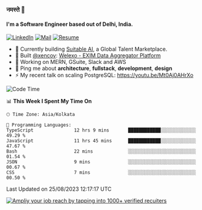 ### नमस्ते 🙏

#### I'm a Software Engineer based out of Delhi, India.

[![LinkedIn](https://img.shields.io/badge/linkedin-%230077B5.svg)](https://linkedin.com/in/sambhav2612)
[![Mail](https://img.shields.io/badge/gmail-D14836)](mailto:sambhavjain2612@gmail.com)
[![Resume](https://img.shields.io/badge/resume-%23#FFFF00.svg)](https://mega.nz/file/IjA3yaoB#BFfQg1-aKva0piAd_wWs8Hf5dlnYRQ2ZkwtYwNMzBhA)

- 🏢 Currently building [Suitable AI](https://suitable.ai), a Global Talent Marketplace.
- 💅 Built [@xencov](https://github.com/xencov): [Welexo - EXIM Data Aggregator Platform](https://welexo.com)
- 🌱 Working on MERN, GSuite, Slack and AWS
- 💬 Ping me about **architecture**, **fullstack**, **development**, **design**
- ⚡️ My recent talk on scaling PostgreSQL: https://youtu.be/Mt0Aj0AHrXo

<!--START_SECTION:waka-->
![Code Time](http://img.shields.io/badge/Code%20Time-3%2C650%20hrs%2044%20mins-blue)

📊 **This Week I Spent My Time On** 

```text
🕑︎ Time Zone: Asia/Kolkata

💬 Programming Languages: 
TypeScript               12 hrs 9 mins       ████████████░░░░░░░░░░░░░   49.29 % 
JavaScript               11 hrs 45 mins      ████████████░░░░░░░░░░░░░   47.67 % 
Bash                     22 mins             ░░░░░░░░░░░░░░░░░░░░░░░░░   01.54 % 
JSON                     9 mins              ░░░░░░░░░░░░░░░░░░░░░░░░░   00.67 % 
CSS                      7 mins              ░░░░░░░░░░░░░░░░░░░░░░░░░   00.50 % 
```


 Last Updated on 25/08/2023 12:17:17 UTC
<!--END_SECTION:waka-->

[![Ampliy your job reach by tapping into 1000+ verified recuiters](https://user-images.githubusercontent.com/19583619/212717528-45b497fd-e886-4452-90fe-93829667bd63.png)](https://suitable.ai)

